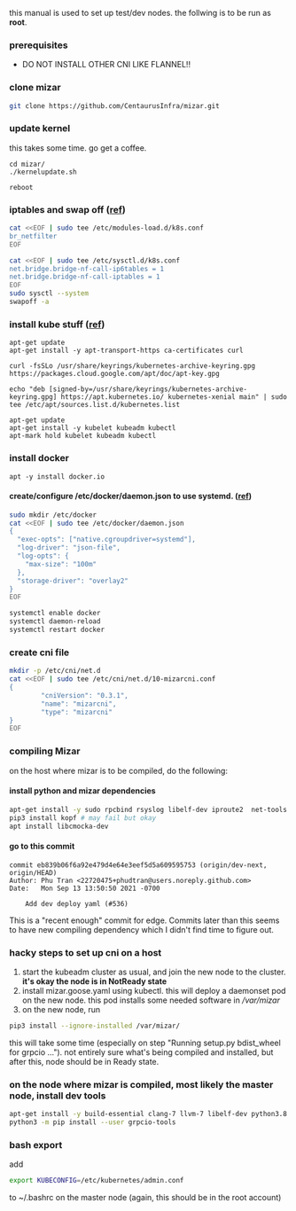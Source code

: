 this manual is used to set up test/dev nodes. the follwing is to be run as **root**.

### prerequisites
- DO NOT INSTALL OTHER CNI LIKE FLANNEL!!

### clone mizar

```bash
git clone https://github.com/CentaurusInfra/mizar.git
```

### update kernel
this takes some time. go get a coffee.
```
cd mizar/
./kernelupdate.sh

reboot
```

### iptables and swap off ([ref](https://kubernetes.io/docs/setup/production-environment/tools/kubeadm/install-kubeadm/#letting-iptables-see-bridged-traffic))
```bash
cat <<EOF | sudo tee /etc/modules-load.d/k8s.conf
br_netfilter
EOF

cat <<EOF | sudo tee /etc/sysctl.d/k8s.conf
net.bridge.bridge-nf-call-ip6tables = 1
net.bridge.bridge-nf-call-iptables = 1
EOF
sudo sysctl --system
swapoff -a
```


### install kube stuff ([ref](https://kubernetes.io/docs/setup/production-environment/tools/kubeadm/install-kubeadm/#installing-kubeadm-kubelet-and-kubectl))
```
apt-get update
apt-get install -y apt-transport-https ca-certificates curl

curl -fsSLo /usr/share/keyrings/kubernetes-archive-keyring.gpg https://packages.cloud.google.com/apt/doc/apt-key.gpg

echo "deb [signed-by=/usr/share/keyrings/kubernetes-archive-keyring.gpg] https://apt.kubernetes.io/ kubernetes-xenial main" | sudo tee /etc/apt/sources.list.d/kubernetes.list

apt-get update
apt-get install -y kubelet kubeadm kubectl
apt-mark hold kubelet kubeadm kubectl
```

### install docker
```
apt -y install docker.io
```

#### create/configure /etc/docker/daemon.json to use systemd. ([ref](https://kubernetes.io/docs/setup/production-environment/container-runtimes/#docker))

```bash
sudo mkdir /etc/docker
cat <<EOF | sudo tee /etc/docker/daemon.json
{
  "exec-opts": ["native.cgroupdriver=systemd"],
  "log-driver": "json-file",
  "log-opts": {
    "max-size": "100m"
  },
  "storage-driver": "overlay2"
}
EOF

systemctl enable docker
systemctl daemon-reload
systemctl restart docker
```

### create cni file
```bash
mkdir -p /etc/cni/net.d
cat <<EOF | sudo tee /etc/cni/net.d/10-mizarcni.conf
{
        "cniVersion": "0.3.1",
        "name": "mizarcni",
        "type": "mizarcni"
}
EOF
```

### compiling Mizar
on the host where mizar is to be compiled, do the following:

#### install python and mizar dependencies
```bash
apt-get install -y sudo rpcbind rsyslog libelf-dev iproute2  net-tools iputils-ping bridge-utils ethtool curl python$pyversion lcov python$pyversion-dev python3-apt python3-testresources libcmocka-dev python3-pip
pip3 install kopf # may fail but okay
apt install libcmocka-dev
```

#### go to this commit

```
commit eb839b06f6a92e479d4e64e3eef5d5a609595753 (origin/dev-next, origin/HEAD)
Author: Phu Tran <22720475+phudtran@users.noreply.github.com>
Date:   Mon Sep 13 13:50:50 2021 -0700

    Add dev deploy yaml (#536)
```
This is a "recent enough" commit for edge. Commits later than this seems to have new compiling dependency which I didn't find time to figure out.  

### hacky steps to set up cni on a host
1. start the kubeadm cluster as usual, and join the new node to the cluster. **it's okay the node is in NotReady state**
2. install mizar.goose.yaml using kubectl. this will deploy a daemonset pod on the new node. this pod installs some needed software in */var/mizar*
3. on the new node, run
```bash
pip3 install --ignore-installed /var/mizar/
```
this will take some time (especially on step "Running setup.py bdist_wheel for grpcio ..."). not entirely sure what's being compiled and installed, but after this, node should be in Ready state.

### on the node where mizar is compiled, most likely the master node, install dev tools
```bash
apt-get install -y build-essential clang-7 llvm-7 libelf-dev python3.8 python3-pip libcmocka-dev lcov python3.8-dev python3-apt pkg-config
python3 -m pip install --user grpcio-tools
```

### bash export
add
```bash
export KUBECONFIG=/etc/kubernetes/admin.conf
```
to ~/.bashrc on the master node (again, this should be in the root account)
